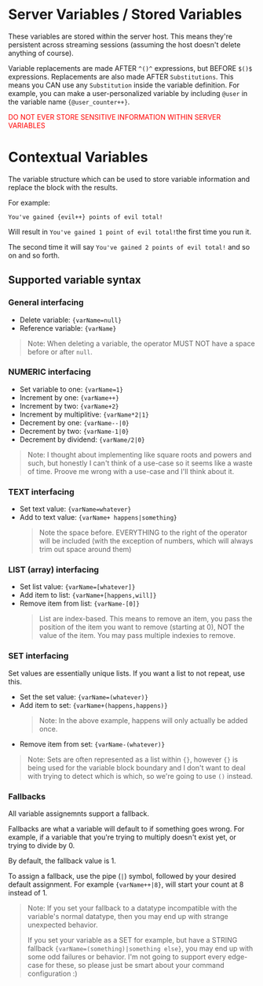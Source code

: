 # Server Variables / Stored Variables

These variables are stored within the server host. This means they're persistent across streaming sessions (assuming the host doesn't delete anything of course).

Variable replacements are made AFTER `^()^` expressions, but BEFORE `$()$` expressions. Replacements are also made AFTER `Substitutions`. This means you CAN use any `Substitution` inside the variable definition. For example, you can make a user-personalized variable by including `@user` in the variable name `{@user_counter++}`.

<font color=red>DO NOT EVER STORE SENSITIVE INFORMATION WITHIN SERVER VARIABLES</font> 

# Contextual Variables

The variable structure which can be used to store variable information and replace the block with the results.

For example:

```
You've gained {evil++} points of evil total!
```

Will result in `You've gained 1 point of evil total!`the first time you run it. 

The second time it will say `You've gained 2 points of evil total!` and so on and so forth.

## Supported variable syntax

### General interfacing
- Delete variable: `{varName=null}`
- Reference variable: `{varName}`

> Note: When deleting a variable, the operator MUST NOT have a space before or after `null`.

### NUMERIC interfacing

- Set variable to one: `{varName=1}`
- Increment by one: `{varName++}`
- Increment by two: `{varName+2}`
- Increment by multiplitive: `{varName*2|1}`
- Decrement by one: `{varName--|0}`
- Decrement by two: `{varName-1|0}`
- Decrement by dividend: `{varName/2|0}`

> Note: I thought about implementing like square roots and powers and such, but honestly I can't think of a use-case so it seems like a waste of time. Proove me wrong with a use-case and I'll think about it.

### TEXT interfacing

- Set text value: `{varName=whatever}`
- Add to text value: `{varName+ happens|something}`
   > Note the space before. EVERYTHING to the right of the operator will be included (with the exception of numbers, which will always trim out space around them)

### LIST (array) interfacing

- Set list value: `{varName=[whatever]}`
- Add item to list: `{varName+[happens,will]}`
- Remove item from list: `{varName-[0]}`
   > List are index-based. This means to remove an item, you pass the position of the item you want to remove (starting at 0), NOT the value of the item. You may pass multiple indexies to remove.

### SET interfacing

Set values are essentially unique lists. If you want a list to not repeat, use this.

- Set the set value: `{varName=(whatever)}`
- Add item to set: `{varName+(happens,happens)}`
   > Note: In the above example, happens will only actually be added once.
- Remove item from set: `{varName-(whatever)}`

> Note: Sets are often represented as a list within `{}`, however `{}` is being used for the variable block boundary and I don't want to deal with trying to detect which is which, so we're going to use `()` instead.

### Fallbacks

All variable assignemnts support a fallback.

Fallbacks are what a variable will default to if something goes wrong. For example, if a variable that you're trying to multiply doesn't exist yet, or trying to divide by 0. 

By default, the fallback value is 1.

To assign a fallback, use the pipe (`|`) symbol, followed by your desired default assignment. For example `{varName++|8}`, will start your count at 8 instead of 1.

> Note: If you set your fallback to a datatype incompatible with the variable's normal datatype, then you may end up with strange unexpected behavior. 
>
> If you set your variable as a SET for example, but have a STRING fallback `{varName=(something)|something else}`, you may end up with some odd failures or behavior. I'm not going to support every edge-case for these, so please just be smart about your command configuration :)
